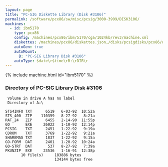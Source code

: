 ```yaml
---
layout: page
title: "PC-SIG Diskette Library (Disk #3106)"
permalink: /software/pcx86/sw/misc/pcsig/3000-3999/DISK3106/
machines:
  - id: ibm5170
    type: pcx86
    config: /machines/pcx86/ibm/5170/cga/1024kb/rev3/machine.xml
    diskettes: /machines/pcx86/diskettes.json,/disks/pcsigdisks/pcx86/diskettes.json
    autoGen: true
    autoMount:
      B: "PC-SIG Library Disk #3106"
    autoType: $date\r$time\rB:\rDIR\r
---
```


{% include machine.html id="ibm5170" %}

### Directory of PC-SIG Library Disk #3106

     Volume in drive A has no label
     Directory of A:\

    STS4INFO TXT      6519   6-03-92  10:52a
    STS_400  ZIP    110359   8-27-92   8:21a
    RAT_24   ZIP      6455   2-14-90  11:55p
    GO       EXE     26022   1-10-92  12:14p
    PCSIG    TXT      2451   1-22-92   9:19a
    CDROM    TXT      3769   1-22-92   9:21a
    SHAREMAG TXT      1837   1-22-92   9:15a
    GO-FORM  DAT      2401   1-20-92  10:24a
    GO-STRT  DAT       537   8-27-92   7:39a
    PKUNZIP  EXE     23536   1-16-91  12:38p
           10 file(s)     183886 bytes
                          134144 bytes free
